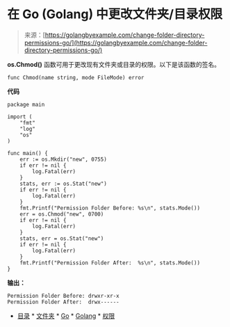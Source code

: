 <!--yml 

分类：未分类 

日期：2024-10-13 06:17:37 

--> 

# 在 Go (Golang) 中更改文件夹/目录权限 

> 来源：[https://golangbyexample.com/change-folder-directory-permissions-go/](https://golangbyexample.com/change-folder-directory-permissions-go/) 

**os.Chmod()** 函数可用于更改现有文件夹或目录的权限。以下是该函数的签名。

```
func Chmod(name string, mode FileMode) error
```

**代码** 

```
package main

import (
    "fmt"
    "log"
    "os"
)

func main() {
    err := os.Mkdir("new", 0755)
    if err != nil {
        log.Fatal(err)
    }
    stats, err := os.Stat("new")
    if err != nil {
        log.Fatal(err)
    }
    fmt.Printf("Permission Folder Before: %s\n", stats.Mode())
    err = os.Chmod("new", 0700)
    if err != nil {
        log.Fatal(err)
    }
    stats, err = os.Stat("new")
    if err != nil {
        log.Fatal(err)
    }
    fmt.Printf("Permission Folder After:  %s\n", stats.Mode())
}
```

**输出：** 

```
Permission Folder Before: drwxr-xr-x
Permission Folder After:  drwx------
```

+   [目录](https://golangbyexample.com/tag/directory/) *   [文件夹](https://golangbyexample.com/tag/folder/) *   [Go](https://golangbyexample.com/tag/go/) *   [Golang](https://golangbyexample.com/tag/golang/) *   [权限](https://golangbyexample.com/tag/permissions/) 
